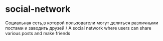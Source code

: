 # social-network
Социальная сеть,в которой пользователи могут делиться различными постами и заводить друзей / A social network where users can share various posts and make friends
